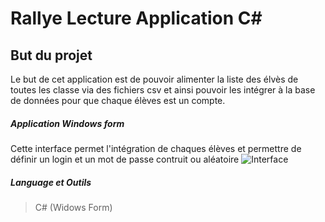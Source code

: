 # Rallye Lecture Application C# #

## But du projet ##

Le but de cet application est de pouvoir alimenter la liste des élvès de toutes les classe via des fichiers csv et ainsi pouvoir
les intégrer à la base de données pour que chaque élèves est un compte.

##### Application Windows form #####
Cette interface permet l'intégration de chaques élèves et permettre de définir un login et un mot de passe contruit ou aléatoire
![Interface](https://github.com/vappy2/RallyeLectureCSharp/blob/master/Image/Interface.JPG)

##### Language et Outils #####
> C# (Widows Form) 
